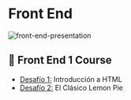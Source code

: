 # Front End
![front-end-presentation](https://github.com/laurasmendozad/front-end/assets/58611097/980674fa-0a95-4365-9a34-ea0b6ccf3e31)

## 🌈 Front End 1 Course
- [Desafío 1:](https://github.com/laurasmendozad/Front-End/tree/main/Desafios/Desafio%20001) Introducción a HTML
- [Desafío 2:](https://github.com/laurasmendozad/Front-End/tree/main/Desafios/Desafio%20002) El Clásico Lemon Pie

